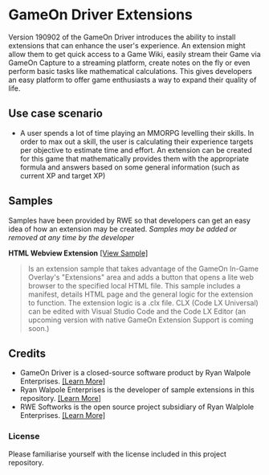 # GameOn Driver Extensions
Version 190902 of the GameOn Driver introduces the ability to install extensions that can enhance the user's experience. An extension might allow them to get quick access to a Game Wiki, easily stream their Game via GameOn Capture to a streaming platform, create notes on the fly or even perform basic tasks like mathematical calculations. This gives developers an easy platform to offer game enthusiasts a way to expand their quality of life.

## Use case scenario
- A user spends a lot of time playing an MMORPG levelling their skills. In order to max out a skill, the user is calculating their experience targets per objective to estimate time and effort. An extension can be created for this game that mathematically provides them with the appropriate formula and answers based on some general information (such as current XP and target XP)
 
## Samples
Samples have been provided by RWE so that developers can get an easy idea of how an extension may be created. *Samples may be added or removed at any time by the developer*

**HTML Webview Extension** [[View Sample]](https://github.com/RyanWalpoleEnterprises/GameOn-Driver-Extensions/tree/master/Sample%20Extensions/HTML%20Webview%20Extension)
> Is an extension sample that takes advantage of the GameOn In-Game Overlay's "Extensions" area and adds a button that opens a lite web browser to the specified local HTML file. This sample includes a manifest, details HTML page and the general logic for the extension to function. The extension logic is a .clx file. CLX (Code LX Universal) can be edited with Visual Studio Code and the Code LX Editor (an upcoming version with native GameOn Extension Support is coming soon.)

## Credits
- GameOn Driver is a closed-source software product by Ryan Walpole Enterprises. [[Learn More]](http://www.gameondriver.com)
- Ryan Walpole Enterprises is the developer of sample extensions in this repository. [[Learn More]](http://www.ryanwalpole.com)
- RWE Softworks is the open source project subsidiary of Ryan Walplole Enterprises. [[Learn More]](http://www.ryanwalpole.com/softworks)

### License
Please familiarise yourself with the license included in this project repository.